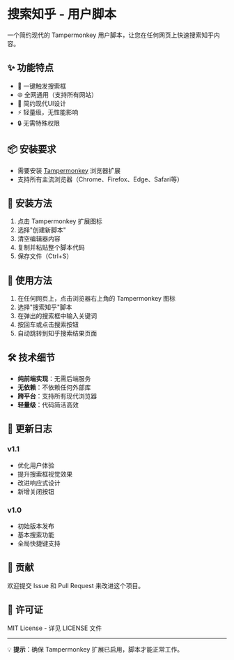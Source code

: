 # 搜索知乎 - 用户脚本

一个简约现代的 Tampermonkey 用户脚本，让您在任何网页上快速搜索知乎内容。

## ✨ 功能特点

- 🚀 一键触发搜索框
- 🌐 全网通用（支持所有网站）
- 🎨 简约现代UI设计
- ⚡ 轻量级，无性能影响
- 🔒 无需特殊权限

## 📦 安装要求

- 需要安装 [Tampermonkey](https://www.tampermonkey.net/) 浏览器扩展
- 支持所有主流浏览器（Chrome、Firefox、Edge、Safari等）

## 🔧 安装方法

1. 点击 Tampermonkey 扩展图标
2. 选择"创建新脚本"
3. 清空编辑器内容
4. 复制并粘贴整个脚本代码
5. 保存文件（Ctrl+S）

## 🎯 使用方法

1. 在任何网页上，点击浏览器右上角的 Tampermonkey 图标
2. 选择"搜索知乎"脚本
3. 在弹出的搜索框中输入关键词
4. 按回车或点击搜索按钮
5. 自动跳转到知乎搜索结果页面

## 🛠️ 技术细节

- **纯前端实现**：无需后端服务
- **无依赖**：不依赖任何外部库
- **跨平台**：支持所有现代浏览器
- **轻量级**：代码简洁高效

## 📝 更新日志

### v1.1
- 优化用户体验
- 提升搜索框视觉效果
- 改进响应式设计
- 新增关闭按钮

### v1.0
- 初始版本发布
- 基本搜索功能
- 全局快捷键支持

## 🤝 贡献

欢迎提交 Issue 和 Pull Request 来改进这个项目。

## 📄 许可证

MIT License - 详见 LICENSE 文件

---

💡 **提示**：确保 Tampermonkey 扩展已启用，脚本才能正常工作。
